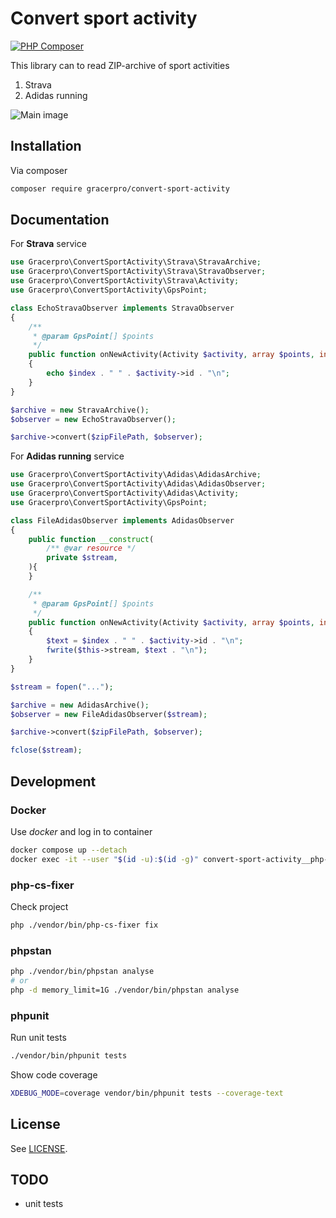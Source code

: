 # Convert sport activity

[![PHP Composer](../../actions/workflows/php.yml/badge.svg)](../../actions/workflows/php.yml/badge.svg)

This library can to read ZIP-archive of sport activities

1. Strava
2. Adidas running

![Main image](https://repository-images.githubusercontent.com/954733681/dd7f4e8f-d193-48d0-b9b9-6a7f46658dcb)

## Installation

Via composer

```bash
composer require gracerpro/convert-sport-activity
```

## Documentation

For **Strava** service

```php
use Gracerpro\ConvertSportActivity\Strava\StravaArchive;
use Gracerpro\ConvertSportActivity\Strava\StravaObserver;
use Gracerpro\ConvertSportActivity\Strava\Activity;
use Gracerpro\ConvertSportActivity\GpsPoint;

class EchoStravaObserver implements StravaObserver
{
    /**
     * @param GpsPoint[] $points
     */
    public function onNewActivity(Activity $activity, array $points, int $index)
    {
        echo $index . " " . $activity->id . "\n";
    }
}

$archive = new StravaArchive();
$observer = new EchoStravaObserver();

$archive->convert($zipFilePath, $observer);
```

For **Adidas running** service

```php
use Gracerpro\ConvertSportActivity\Adidas\AdidasArchive;
use Gracerpro\ConvertSportActivity\Adidas\AdidasObserver;
use Gracerpro\ConvertSportActivity\Adidas\Activity;
use Gracerpro\ConvertSportActivity\GpsPoint;

class FileAdidasObserver implements AdidasObserver
{
    public function __construct(
        /** @var resource */
        private $stream,
    ){
    }

    /**
     * @param GpsPoint[] $points
     */
    public function onNewActivity(Activity $activity, array $points, int $index)
    {
        $text = $index . " " . $activity->id . "\n";
        fwrite($this->stream, $text . "\n");
    }
}

$stream = fopen("...");

$archive = new AdidasArchive();
$observer = new FileAdidasObserver($stream);

$archive->convert($zipFilePath, $observer);

fclose($stream);
```

## Development

### Docker

Use *docker* and log in to container

```bash
docker compose up --detach
docker exec -it --user "$(id -u):$(id -g)" convert-sport-activity__php-cli bash
```

### php-cs-fixer

Check project

```bash
php ./vendor/bin/php-cs-fixer fix
```

### phpstan

```bash
php ./vendor/bin/phpstan analyse
# or
php -d memory_limit=1G ./vendor/bin/phpstan analyse
```

### phpunit

Run unit tests

```bash
./vendor/bin/phpunit tests
```

Show code coverage

```bash
XDEBUG_MODE=coverage vendor/bin/phpunit tests --coverage-text
```

## License

See [LICENSE](LICENSE).

## TODO

* unit tests
